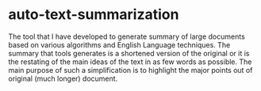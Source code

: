 # auto-text-summarization
The tool that I have developed to generate summary of large documents based on various algorithms and English Language techniques. The summary that tools generates is a shortened version of the original or it is the restating of the main ideas of the text in as few words as possible. The main purpose of such a simplification is to highlight the major points out of original (much longer) document.
